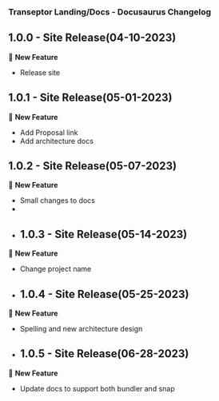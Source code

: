 ### Transeptor Landing/Docs - Docusaurus Changelog

## 1.0.0 - Site Release(04-10-2023)
🚀 **New Feature**
- Release site

## 1.0.1 - Site Release(05-01-2023)
🚀 **New Feature**
- Add Proposal link
- Add architecture docs

## 1.0.2 - Site Release(05-07-2023)
🚀 **New Feature**
- Small changes to docs
- 
- ## 1.0.3 - Site Release(05-14-2023)
🚀 **New Feature**
- Change project name

- ## 1.0.4 - Site Release(05-25-2023)
🚀 **New Feature**
- Spelling and new architecture design

- ## 1.0.5 - Site Release(06-28-2023)
🚀 **New Feature**
- Update docs to support both bundler and snap